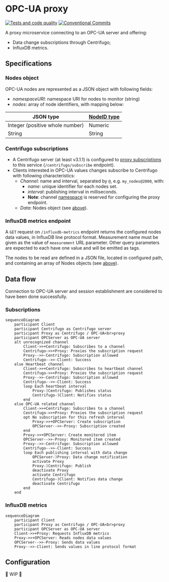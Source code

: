 <!-- markdownlint-configure-file { "MD033": { "allowed_elements": [ "br" ] } } -->
# OPC-UA proxy

[![Tests and code quality](https://github.com/cailloumajor/opcua-proxy/actions/workflows/tests.yml/badge.svg)](https://github.com/cailloumajor/opcua-proxy/actions/workflows/tests.yml)
[![Conventional Commits](https://img.shields.io/badge/Conventional%20Commits-1.0.0-yellow.svg)](https://conventionalcommits.org)

A proxy microservice connecting to an OPC-UA server and offering:

- Data change subscriptions through Centrifugo;
- InfluxDB metrics.

## Specifications

### Nodes object

OPC-UA nodes are represented as a JSON object with following fields:

- *namespaceURI*: namespace URI for nodes to monitor (string)
- *nodes*: array of node identifiers, with mapping below:

| JSON type                       | [NodeID type][3] |
| ------------------------------- | ---------------- |
| Integer (positive whole number) | Numeric          |
| String                          | String           |

### Centrifugo subscriptions

[1]: https://centrifugal.dev/docs/server/proxy#subscribe-proxy
[2]: https://centrifugal.dev/docs/server/channels#channel-namespaces
[3]: https://reference.opcfoundation.org/v105/Core/docs/Part3/8.2.3/

- A Centrifugo server (at least v3.1.1) is configured to [proxy subscriptions][1] to this service (`/centrifugo/subscribe` endpoint).
- Clients interested in OPC-UA values changes subscribe to Centrifugo with following characteristics:
  - *Channel*: name and interval, separated by `@`, e.g. `my_nodes@2000`, with:
    - *name*: unique identifier for each nodes set.
    - *interval*: publishing interval in milliseconds.
    - **Note**: channel [namespace][2] is reserved for configuring the proxy endpoint.
  - *Data*: Nodes object (see [above](#nodes-object)).

### InfluxDB metrics endpoint

A `GET` request on `/influxdb-metrics` endpoint returns the configured nodes data values, in InfluxDB line protocol format. Measurement name must be given as the value of `measurement` URL parameter. Other query parameters are expected to each have one value and will be emitted as tags.

The nodes to be read are defined in a JSON file, located in configured path, and containing an array of Nodes objects (see [above](#nodes-object)).

## Data flow

Connection to OPC-UA server and session establishment are considered to have been done successfully.

### Subscriptions

```mermaid
sequenceDiagram
    participant Client
    participant Centrifugo as Centrifugo server
    participant Proxy as Centrifugo / OPC-UA<br>proxy
    participant OPCServer as OPC-UA server
    alt unrecognized channel
        Client->>+Centrifugo: Subscribes to a channel
        Centrifugo->>+Proxy: Proxies the subscription request
        Proxy-->>-Centrifugo: Subscription allowed
        Centrifugo-->>-Client: Success
    else Heartbeat channel
        Client->>+Centrifugo: Subscribes to heartbeat channel
        Centrifugo->>+Proxy: Proxies the subscription request
        Proxy-->>-Centrifugo: Subscription allowed
        Centrifugo-->>-Client: Success
        loop Each heartbeat interval
            Proxy-)Centrifugo: Publishes status
            Centrifugo-)Client: Notifies status
        end
    else OPC-UA related channel
        Client->>+Centrifugo: Subscribes to a channel
        Centrifugo->>+Proxy: Proxies the subscription request
        opt No subscription for this refresh interval
            Proxy->>+OPCServer: Create subscription
            OPCServer-->>-Proxy: Subscription created
        end
        Proxy->>+OPCServer: Create monitored item
        OPCServer-->>-Proxy: Monitored item created
        Proxy-->>-Centrifugo: Subscription allowed
        Centrifugo-->>-Client: Success
        loop Each publishing interval with data change
            OPCServer-)Proxy: Data change notification
            activate Proxy
            Proxy-)Centrifugo: Publish
            deactivate Proxy
            activate Centrifugo
            Centrifugo-)Client: Notifies data change
            deactivate Centrifugo
        end
    end
```

### InfluxDB metrics

```mermaid
sequenceDiagram
    participant Client
    participant Proxy as Centrifugo / OPC-UA<br>proxy
    participant OPCServer as OPC-UA server
    Client->>+Proxy: Requests InfluxDB metrics
    Proxy->>+OPCServer: Reads nodes data values
    OPCServer-->>-Proxy: Sends data values
    Proxy-->>-Client: Sends values in line protocol format
```

## Configuration

:construction: WIP :construction:

```ShellSession
```
